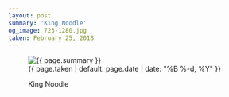 ```yaml
---
layout: post
summary: 'King Noodle'
og_image: 723-1280.jpg
taken: February 25, 2018
---
```


<figure class="post" data-src="{{ site.assets_url }}/{{ page.og_image }}">
<img alt="{{ page.summary }}" sizes="(min-width: 700px) 50vw, calc(100vw - 2rem)" src="{{ site.assets_url }}/723-640.jpg" srcset="{{ site.assets_url }}/723-320.jpg 320w, {{ site.assets_url }}/723-640.jpg 640w, {{ site.assets_url }}/723-960.jpg 960w, {{ site.assets_url }}/723-1280.jpg 1280w"/>
<figcaption>
<time>{{ page.taken | default: page.date | date: "%B %-d, %Y" }}</time>
<p>King Noodle</p>
</figcaption>
</figure>
